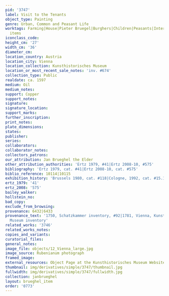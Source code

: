 ```yaml
---
pid: '3747'
label: Visit to the Tenants
object_type: Painting
genre: Urban, Common and Peasant Life
worktags: Farming|House|Pieter Bruegel|Burghers|Children|Peasants|Interior Scene|Labor|Household
  items
iconclass_code:
height_cm: '27'
width_cm: '36'
diameter_cm:
location_country: Austria
location_city: Vienna
location_collection: Kunsthistorisches Museum
location_or_most_recent_sale_notes: 'inv. #674'
collection_type: Public
realdate: ca. 1597
medium: Oil
medium_notes:
support: Copper
support_notes:
signature:
signature_location:
support_marks:
further_inscription:
print_notes:
plate_dimensions:
states:
publisher:
series:
collaborators:
collaborator_notes:
collectors_patrons:
our_attribution: Jan Brueghel the Elder
other_attribution_authorities: 'Ertz 1979, #41|Ertz 2008-10, #575'
bibliography: 'Ertz 1979, cat. #41|Ertz 2008-10, cat. #575'
biblio_reference: 10114|10115
exhibition_history: 'Brussels 1980, cat. #118|Cologne, 1992, cat. #15.1'
ertz_1979: '41'
ertz_2008: '575'
bailey_walker:
hollstein_no:
bad_copy:
exclude_from_browsing:
provenance: 6432|6433
provenance_text: '1750, Schatzkammer inventory, #92|1781, Vienna, Kunsthistorisches
  Museum inventory'
related_works: '3746'
related_works_notes:
copies_and_variants:
curatorial_files:
general_notes:
image_file: objects/12_Vienna_large.jpg
image_source: Rubenianum photograph
framed_image:
external_resources: Object Page at the Kunsthistorisches Museum Websitehttp://bilddatenbank.khm.at/viewArtefact
thumbnail: img/derivatives/simple/3747/thumbnail.jpg
fullwidth: img/derivatives/simple/3747/fullwidth.jpg
collection: janbrueghel
layout: brueghel_item
order: '0773'
---
```

